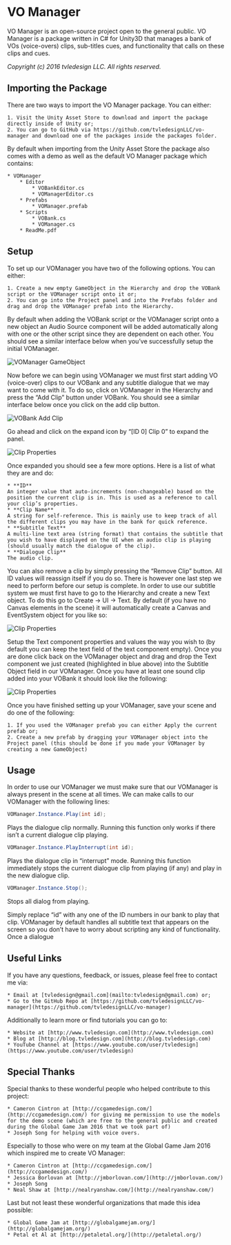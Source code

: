 # VO Manager
VO Manager is an open-source project open to the general public. VO Manager is a package written in C# for Unity3D that manages a bank of VOs (voice-overs) clips, sub-titles cues, and functionality that calls on these clips and cues.

_Copyright (c) 2016 tvledesign LLC. All rights reserved._

## Importing the Package

There are two ways to import the VO Manager package. You can either:

    1. Visit the Unity Asset Store to download and import the package directly inside of Unity or;
    2. You can go to GitHub via https://github.com/tvledesignLLC/vo-manager and download one of the packages inside the packages folder.

By default when importing from the Unity Asset Store the package also comes with a demo as well as the default VO Manager package which contains:

    * VOManager
        * Editor
            * VOBankEditor.cs
            * VOManagerEditor.cs
        * Prefabs
            * VOManager.prefab
        * Scripts
            * VOBank.cs
            * VOManager.cs
        * ReadMe.pdf
        
## Setup
To set up our VOManager you have two of the following options. You can either:

    1. Create a new empty GameObject in the Hierarchy and drop the VOBank script or the VOManager script onto it or;
    2. You can go into the Project panel and into the Prefabs folder and drag and drop the VOManager prefab into the Hierarchy.

By default when adding the VOBank script or the VOManager script onto a new object an Audio Source component will be added automatically along with one or the other script since they are dependent on each other. You should see a similar interface below when you’ve successfully setup the initial VOManager.

![VOManager GameObject](https://raw.githubusercontent.com/tvledesignLLC/vo-manager/master/documentation/src/img/v1.0/ss-1.png)

Now before we can begin using VOManager we must first start adding VO (voice-over) clips to our VOBank and any subtitle dialogue that we may want to come with it. To do so, click on VOManager in the Hierarchy and press the “Add Clip” button under VOBank. You should see a similar interface below once you click on the add clip button.



![VOBank Add Clip](https://raw.githubusercontent.com/tvledesignLLC/vo-manager/master/documentation/src/img/v1.0/ss-2.png)

Go ahead and click on the expand icon by “[ID 0] Clip 0” to expand the panel.

![Clip Properties](https://raw.githubusercontent.com/tvledesignLLC/vo-manager/master/documentation/src/img/v1.0/ss-3.png)

Once expanded you should see a few more options. Here is a list of what they are and do:

    * **ID**
    An integer value that auto-increments (non-changeable) based on the position the current clip is in. This is used as a reference to call your clip’s properties.
    * **Clip Name**
    A string for self-reference. This is mainly use to keep track of all the different clips you may have in the bank for quick reference.
    * **Subtitle Text**
    A multi-line text area (string format) that contains the subtitle that you wish to have displayed on the UI when an audio clip is playing (should usually match the dialogue of the clip).
    * **Dialogue Clip**
    The audio clip.
    
You can also remove a clip by simply pressing the “Remove Clip” button. All ID values will reassign itself if you do so. There is however one last step we need to perform before our setup is complete. In order to use our subtitle system we must first have to go to the Hierarchy and create a new Text object. To do this go to Create -> UI -> Text. By default (if you have no Canvas elements in the scene) it will automatically create a Canvas and EventSystem object for you like so:

![Clip Properties](https://raw.githubusercontent.com/tvledesignLLC/vo-manager/master/documentation/src/img/v1.0/ss-4.png)

Setup the Text component properties and values the way you wish to (by default you can keep the text field of the text component empty). Once you are done click back on the VOManager object and drag and drop the Text component we just created (highlighted in blue above) into the Subtitle Object field in our VOManager. Once you have at least one sound clip added into your VOBank it should look like the following:

![Clip Properties](https://raw.githubusercontent.com/tvledesignLLC/vo-manager/master/documentation/src/img/v1.0/ss-5.png)

Once you have finished setting up your VOManager, save your scene and do one of the following:

    1. If you used the VOManager prefab you can either Apply the current prefab or;
    2. Create a new prefab by dragging your VOManager object into the Project panel (this should be done if you made your VOManager by creating a new GameObject)
    
## Usage

In order to use our VOManager we must make sure that our VOManager is always present in the scene at all times. We can make calls to our VOManager with the following lines:

```csharp
VOManager.Instance.Play(int id);
```
Plays the dialogue clip normally. Running this function only works if there isn’t a current dialogue clip playing.

```csharp
VOManager.Instance.PlayInterrupt(int id);
```
Plays the dialogue clip in “interrupt” mode. Running this function immediately stops the current dialogue clip from playing (if any) and play in the new dialogue clip.

```csharp
VOManager.Instance.Stop();
```
Stops all dialog from playing.

Simply replace “id” with any one of the ID numbers in our bank to play that clip. VOManager by default handles all subtitle text that appears on the screen so you don’t have to worry about scripting any kind of functionality. Once a dialogue

## Useful Links
If you have any questions, feedback, or issues, please feel free to contact me via:

    * Email at [tvledesign@gmail.com](mailto:tvledesign@gmail.com) or;
    * Go to the GitHub Repo at [https://github.com/tvledesignLLC/vo-manager](https://github.com/tvledesignLLC/vo-manager)

Additionally to learn more or find tutorials you can go to:

    * Website at [http://www.tvledesign.com](http://www.tvledesign.com)
    * Blog at [http://blog.tvledesign.com](http://blog.tvledesign.com)
    * YouTube Channel at [https://www.youtube.com/user/tvledesign](https://www.youtube.com/user/tvledesign)
    
## Special Thanks
Special thanks to these wonderful people who helped contribute to this project:

    * Cameron Cintron at [http://ccgamedesign.com/](http://ccgamedesign.com/) for giving me permission to use the models for the demo scene (which are free to the general public and created during the Global Game Jam 2016 that we took part of)
    * Joseph Song for helping with voice overs.

Especially to those who were on my team at the Global Game Jam 2016 which inspired me to create VO Manager:

    * Cameron Cintron at [http://ccgamedesign.com/](http://ccgamedesign.com/)
    * Jessica Borlovan at [http://jmborlovan.com/](http://jmborlovan.com/)
    * Joseph Song
    * Neal Shaw at [http://nealryanshaw.com/](http://nealryanshaw.com/)
    
Last but not least these wonderful organizations that made this idea possible:

    * Global Game Jam at [http://globalgamejam.org/](http://globalgamejam.org/)
    * Petal et Al at [http://petaletal.org/](http://petaletal.org/)